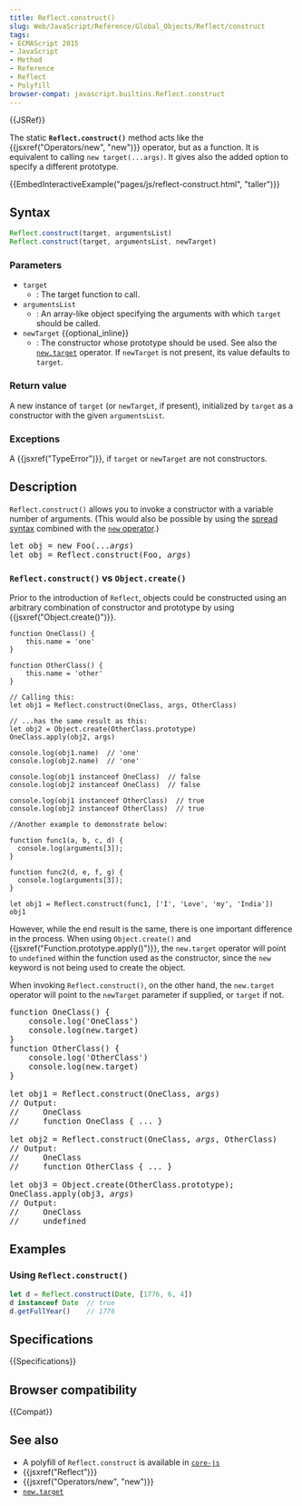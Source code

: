 ```yaml
---
title: Reflect.construct()
slug: Web/JavaScript/Reference/Global_Objects/Reflect/construct
tags:
- ECMAScript 2015
- JavaScript
- Method
- Reference
- Reflect
- Polyfill
browser-compat: javascript.builtins.Reflect.construct
---
```

{{JSRef}}

The static **`Reflect.construct()`** method acts like the
{{jsxref("Operators/new", "new")}} operator, but as a function. It is
equivalent to calling `new target(...args)`. It gives also the added option to
specify a different prototype.

{{EmbedInteractiveExample("pages/js/reflect-construct.html", "taller")}}

## Syntax

```js
Reflect.construct(target, argumentsList)
Reflect.construct(target, argumentsList, newTarget)
```

### Parameters

- `target`
  - : The target function to call.
- `argumentsList`
  - : An array-like object specifying the arguments with which `target` should
    be called.
- `newTarget` {{optional_inline}}
  - : The constructor whose prototype should be used. See also the
    [`new.target`](/en-US/docs/Web/JavaScript/Reference/Operators/new.target)
    operator. If `newTarget` is not present, its value defaults to `target`.

### Return value

A new instance of `target` (or `newTarget`, if present), initialized by `target`
as a constructor with the given `argumentsList`.

### Exceptions

A {{jsxref("TypeError")}}, if `target` or `newTarget` are not
constructors.

## Description

`Reflect.construct()` allows you to invoke a constructor with a variable number
of arguments. (This would also be possible by using the
[spread syntax](/en-US/docs/Web/JavaScript/Reference/Operators/Spread_syntax)
combined with the
[`new` operator](/en-US/docs/Web/JavaScript/Reference/Operators/new).)

<pre class="brush: js">let obj = new Foo(...<var>args</var>)
let obj = Reflect.construct(Foo, <var>args</var>)
</pre>

### `Reflect.construct()` vs `Object.create()`

Prior to the introduction of `Reflect`, objects could be constructed using an
arbitrary combination of constructor and prototype by using
{{jsxref("Object.create()")}}.

    function OneClass() {
        this.name = 'one'
    }

    function OtherClass() {
        this.name = 'other'
    }

    // Calling this:
    let obj1 = Reflect.construct(OneClass, args, OtherClass)

    // ...has the same result as this:
    let obj2 = Object.create(OtherClass.prototype)
    OneClass.apply(obj2, args)

    console.log(obj1.name)  // 'one'
    console.log(obj2.name)  // 'one'

    console.log(obj1 instanceof OneClass)  // false
    console.log(obj2 instanceof OneClass)  // false

    console.log(obj1 instanceof OtherClass)  // true
    console.log(obj2 instanceof OtherClass)  // true

    //Another example to demonstrate below:

    function func1(a, b, c, d) {
      console.log(arguments[3]);
    }

    function func2(d, e, f, g) {
      console.log(arguments[3]);
    }

    let obj1 = Reflect.construct(func1, ['I', 'Love', 'my', 'India'])
    obj1

However, while the end result is the same, there is one important difference in
the process. When using `Object.create()` and
{{jsxref("Function.prototype.apply()")}}, the `new.target` operator
will point to `undefined` within the function used as the constructor, since the
`new` keyword is not being used to create the object.

When invoking `Reflect.construct()`, on the other hand, the `new.target`
operator will point to the `newTarget` parameter if supplied, or `target` if
not.

<pre class="brush: js">function OneClass() {
    console.log('OneClass')
    console.log(new.target)
}
function OtherClass() {
    console.log('OtherClass')
    console.log(new.target)
}

let obj1 = Reflect.construct(OneClass, <var>args</var>)
// Output:
//     OneClass
//     function OneClass { ... }

let obj2 = Reflect.construct(OneClass, <var>args</var>, OtherClass)
// Output:
//     OneClass
//     function OtherClass { ... }

let obj3 = Object.create(OtherClass.prototype);
OneClass.apply(obj3, <var>args</var>)
// Output:
//     OneClass
//     undefined
</pre>

## Examples

### Using `Reflect.construct()`

```js
let d = Reflect.construct(Date, [1776, 6, 4])
d instanceof Date  // true
d.getFullYear()    // 1776
```

## Specifications

{{Specifications}}

## Browser compatibility

{{Compat}}

## See also

- A polyfill of `Reflect.construct` is available in
  [`core-js`](https://github.com/zloirock/core-js#ecmascript-reflect)
- {{jsxref("Reflect")}}
- {{jsxref("Operators/new", "new")}}
- [`new.target`](/en-US/docs/Web/JavaScript/Reference/Operators/new.target)
